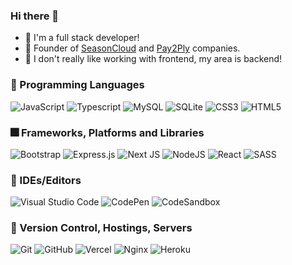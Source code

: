 ### Hi there 👋

- 🔭 I'm a full stack developer!
- 💼 Founder of [SeasonCloud](https://seasoncloud.com.br) and [Pay2Ply](https://pay2ply.com) companies.
- 🤪 I don't really like working with frontend, my area is backend!
  
### 📌 Programming Languages<br/>
  
 ![JavaScript](https://img.shields.io/badge/JavaScript-ffbf00?style=for-the-badge&logo=javascript&logoColor=white)
 ![Typescript](https://img.shields.io/badge/TypeScript-007ACC?style=for-the-badge&logo=typescript&logoColor=white)
 ![MySQL](https://img.shields.io/badge/MySQL-00000F?style=for-the-badge&logo=mysql&logoColor=white)
 ![SQLite](https://img.shields.io/badge/SQLite-07405E?style=for-the-badge&logo=sqlite&logoColor=white)
 ![CSS3](https://img.shields.io/badge/css3-%231572B6.svg?style=for-the-badge&logo=css3&logoColor=white)
 ![HTML5](https://img.shields.io/badge/html5-%23E34F26.svg?style=for-the-badge&logo=html5&logoColor=white)
 
### 🎆 Frameworks, Platforms and Libraries<br/>
  
 ![Bootstrap](https://img.shields.io/badge/bootstrap-%23563D7C.svg?style=for-the-badge&logo=bootstrap&logoColor=white)
 ![Express.js](https://img.shields.io/badge/express.js-%23404d59.svg?style=for-the-badge&logo=express&logoColor=%2361DAFB)
 ![Next JS](https://img.shields.io/badge/Next-black?style=for-the-badge&logo=next.js&logoColor=white)
 ![NodeJS](https://img.shields.io/badge/node.js-6DA55F?style=for-the-badge&logo=node.js&logoColor=white)
 ![React](https://img.shields.io/badge/react-%2320232a.svg?style=for-the-badge&logo=react&logoColor=%2361DAFB)
 ![SASS](https://img.shields.io/badge/SASS-hotpink.svg?style=for-the-badge&logo=SASS&logoColor=white)


### 📄 IDEs/Editors<br/>
  
 ![Visual Studio Code](https://img.shields.io/badge/Visual%20Studio%20Code-0078d7.svg?style=for-the-badge&logo=visual-studio-code&logoColor=white)
 ![CodePen](https://img.shields.io/badge/CodePen-white?style=for-the-badge&logo=codepen&logoColor=black)
 ![CodeSandbox](https://img.shields.io/badge/Codesandbox-040404?style=for-the-badge&logo=codesandbox&logoColor=DBDBDB)

### 🚀 Version Control, Hostings, Servers<br/>
  
 ![Git](https://img.shields.io/badge/git-%23F05033.svg?style=for-the-badge&logo=git&logoColor=white)
 ![GitHub](https://img.shields.io/badge/github-%23121011.svg?style=for-the-badge&logo=github&logoColor=white)
 ![Vercel](https://img.shields.io/badge/vercel-%23000000.svg?style=for-the-badge&logo=vercel&logoColor=white)
 ![Nginx](https://img.shields.io/badge/nginx-%23009639.svg?style=for-the-badge&logo=nginx&logoColor=white)
 ![Heroku](https://img.shields.io/badge/heroku-%23430098.svg?style=for-the-badge&logo=heroku&logoColor=white)
